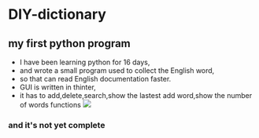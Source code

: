 # DIY-dictionary
## my first python program
- I have been learning python for 16 days,
- and wrote a small program used to collect the English word,
- so that can read English documentation faster.
- GUI is written in thinter,
- it has to add,delete,search,show the lastest add word,show the number of words functions
![](http://a3.qpic.cn/psb?/V13myjbk30ecui/wB*zj9RLSi2CB9bx.2fnWfANINP0PT3mFrWT7nngA6A!/b/dOMAAAAAAAAA&bo=BgFKAQAAAAADB24!&rf=viewer_4)

### and it's not yet complete

